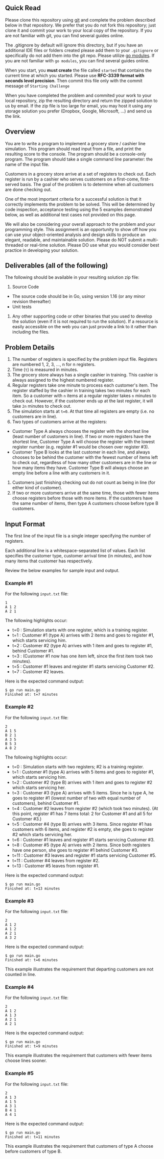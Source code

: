 ## Quick Read

Please clone this repository using [git](http://git-scm.com/) and complete the problem described below in that repository. We prefer that you do not fork this repository; just clone it and commit your work to your local copy of the repository. If you are not familiar with git, you can find several guides online.

The .gitignore by default will ignore this directory, but if you have an additional IDE files or folders created please add them to your `.gitignore` or specifically do not add them into the git repo. Please utilize [go modules](https://golang.org/ref/mod). If you are not familiar with `go modules`, you can find several guides online.

When you start, you **must create** the file called `started` that contains the current time at which you started. Please use **RFC-3339 format with seconds level precision**. Then commit this file only with the commit message of `Starting Challenge`

When you have completed the problem and commited your work to your local repository, zip the resulting directory and return the zipped solution to us by email. If the zip file is too large for email, you may host it using any storage solution you prefer (Dropbox, Google, Microsoft, ...) and send us the link.

## Overview

You are to write a program to implement a grocery store / cashier line simulation. This program should read input from a file, and print the resulting score to the console. The program should be a console-only program. The program should take a single command line parameter: the name of the input file.

Customers in a grocery store arrive at a set of registers to check out. Each register is run by a cashier who serves customers on a first-come, first-served basis. The goal of the problem is to determine when all customers are done checking out.

One of the most important criteria for a successful solution is that it correctly implements the problem to be solved. This will be determined by code inspection, acceptance testing using the 5 examples demonstrated below, as well as additional test cases not provided on this page.

We will also be considering your overall approach to the problem and your programming style. This assignment is an opportunity to show off how you can use your object-oriented analysis and design skills to produce an elegant, readable, and maintainable solution. Please do NOT submit a multi-threaded or real-time solution. Please DO use what you would consider best practice in developing your solution.

## Deliverables (all of the following)

The following should be available in your resulting solution zip file:

1. Source Code
  * The source code should be in Go, using version 1.16 (or any minor revision thereafter)
  * Unit tests
1. Any other supporting code or other binaries that you used to develop the solution (even if it is not required to run the solution). If a resource is easily accessible on the web you can just provide a link to it rather than including the files.

## Problem Details

1. The number of registers is specified by the problem input file. Registers are numbered 1, 2, 3, ..., n for n registers.
1. Time (`t`) is measured in minutes.
1. The grocery store always has a single cashier in training. This cashier is always assigned to the highest numbered register.
1. Regular registers take one minute to process each customer's item. The register staffed by the cashier in training takes two minutes for each item. So a customer with `n` items at a regular register takes `n` minutes to check out. However, if the customer ends up at the last register, it will take `2n` minutes to check out.
1. The simulation starts at `t=0`. At that time all registers are empty (i.e. no customers are in line).
1. Two types of customers arrive at the registers:
  * Customer Type A always chooses the register with the shortest line (least number of customers in line). If two or more registers have the shortest line, Customer Type A will choose the register with the lowest register number (e.g. register #1 would be chosen over register #3).
  * Customer Type B looks at the last customer in each line, and always chooses to be behind the customer with the fewest number of items left to check out, regardless of how many other customers are in the line or how many items they have. Customer Type B will always choose an empty line before a line with any customers in it.
1. Customers just finishing checking out do not count as being in line (for either kind of customer).
1. If two or more customers arrive at the same time, those with fewer items choose registers before those with more items. If the customers have the same number of items, then type A customers choose before type B customers.

## Input Format

The first line of the input file is a single integer specifying the number of registers.

Each additional line is a whitespace-separated list of values. Each list specifies the customer type, customer arrival time (in minutes), and how many items that customer has respectively.

Review the below examples for sample input and output.

### Example #1

For the following `input.txt` file:
```
1
A 1 2
A 2 1
```
The following highlights occur:
* t=0 : Simulation starts with one register, which is a training register.
* t=1 : Customer #1 (type A) arrives with 2 items and goes to register #1, which starts servicing him.
* t=2 : Customer #2 (type A) arrives with 1 item and goes to register #1, behind Customer #1.
* t=3 : (Customer #1 now has one item left, since the first item took two minutes).
* t=5 : Customer #1 leaves and register #1 starts servicing Customer #2.
* t=7 : Customer #2 leaves.

Here is the expected command output:
```
$ go run main.go
Finished at: t=7 minutes
```

### Example #2

For the following `input.txt` file:
```
2
A 1 5
B 2 1
A 3 5
B 5 3
A 8 2
```
The following highlights occur:
* t=0 : Simulation starts with two registers; #2 is a training register.
* t=1 : Customer #1 (type A) arrives with 5 items and goes to register #1, which starts servicing him.
* t=2 : Customer #2 (type B) arrives with 1 item and goes to register #2 which starts servicing her.
* t=3 : Customer #3 (type A) arrives with 5 items. Since he is type A, he goes to register #1 (lowest number of two with equal number of customers), behind Customer #1.
* t=4 : Customer #2 leaves from register #2 (which took two minutes). (At this point, register #1 has 7 items total: 2 for Customer #1 and all 5 for Customer #3.)
* t=5 : Customer #4 (type B) arrives with 3 items. Since register #1 has customers with 6 items, and register #2 is empty, she goes to register #2 which starts servicing her.
* t=6 : Customer #1 leaves and register #1 starts servicing Customer #3.
* t=8 : Customer #5 (type A) arrives with 2 items. Since both registers have one person, she goes to register #1 behind Customer #3.
* t=11 : Customer #3 leaves and register #1 starts servicing Customer #5.
* t=11 : Customer #4 leaves from register #2.
* t=13 : Customer #5 leaves from register #1.

Here is the expected command output:
```
$ go run main.go
Finished at: t=13 minutes
```

### Example #3

For the following `input.txt` file:
```
2
A 1 2
A 1 2
A 2 1
A 3 2
```
Here is the expected command output:
```
$ go run main.go
Finished at: t=6 minutes
```
This example illustrates the requirement that departing customers are not counted in line.

### Example #4

For the following `input.txt` file:
```
2
A 1 2
A 1 3
A 2 1
A 2 1
```
Here is the expected command output:
```
$ go run main.go
Finished at: t=9 minutes
```
This example illustrates the requirement that customers with fewer items choose lines sooner.

### Example #5

For the following `input.txt` file:
```
2
A 1 3
A 1 5
A 3 1
B 4 1
A 4 1
```
Here is the expected command output:
```
$ go run main.go
Finished at: t=11 minutes
```
This example illustrates the requirement that customers of type A choose before customers of type B.
